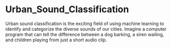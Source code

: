 # Urban_Sound_Classification
 Urban sound classification is the exciting field of using machine learning to identify and categorize the diverse sounds of our cities. Imagine a computer program that can tell the difference between a dog barking, a siren wailing, and children playing from just a short audio clip.
